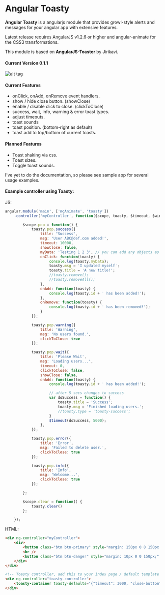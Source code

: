 Angular Toasty
=================

**Angular Toasty** is a angularjs module that provides growl-style alerts and messages for your angular app with extensive features.

Latest release requires AngularJS v1.2.6 or higher and angular-animate for the CSS3 transformations. 

This module is based on **AngularJS-Toaster** by Jirikavi.


#### Current Version 0.1.1
![alt tag](http://i.imgur.com/GniL4GK.png)

#### Current Features
* onClick, onAdd, onRemove event handlers.
* show / hide close button. (showClose)
* enable / disable click to close. (clickToClose)
* success, wait, info, warning & error toast types.
* adjust timeouts.
* toast sounds
* toast position. (bottom-right as default)
* toast add to top/bottom of current toasts.

#### Planned Features
* Toast shaking via css.
* Toast sizes.
* Toggle toast sounds.

I've yet to do the documentation, so please see sample app for several usage examples.

#### Example controller using Toasty:
JS:
```javascript
angular.module('main', ['ngAnimate', 'toasty'])
    .controller('myController', function($scope, toasty, $timeout, $window) {

        $scope.pop = function() {
            toasty.pop.success({
                title: "Success",
                msg: 'User ABC@def.com added!',
                timeout: 10000,
                showClose: false,
                myData: 'Testing 1 2 3', // you can add any objects as extras 
                onClick: function(toasty) {
                    console.log(toasty.myData);
                    toasty.msg = 'I updated myself';
                    toasty.title = 'A new title!';
                    //toasty.remove();
                    //toasty.removeAll();
                },
                onAdd: function(toasty) {
                    console.log(toasty.id + ' has been added!');
                },
                onRemove: function(toasty) {
                    console.log(toasty.id + ' has been removed!');
                }
            });

            toasty.pop.warning({
                title: 'Warning',
                msg: 'No users found.',
                clickToClose: true
            });

            toasty.pop.wait({
                title: 'Please Wait',
                msg: 'Loading users...',
                timeout: 0,
                clickToClose: false,
                showClose: false,
                onAdd: function(toasty) {
                    console.log(toasty.id + ' has been added!');

                    // after 5 secs changes to success
                    var doSuccess = function() {
                        toasty.title = 'Success';
                        toasty.msg = 'Finished loading users.';
                        //toasty.type = 'toasty-success';
                    }
                    $timeout(doSuccess, 5000);
                },
            });

            toasty.pop.error({
                title: 'Error',
                msg: 'Failed to delete user.',
                clickToClose: true
            });

            toasty.pop.info({
                title: 'Info',
                msg: 'Welcome...',
                clickToClose: true
            });

        };

        $scope.clear = function() {
            toasty.clear()
        };

    });
```
HTML:
```HTML
<div ng-controller="myController">
    <div>  
        <button class="btn btn-primary" style="margin: 150px 0 0 150px;" ng-click="pop()">Show toasts</button>
        <br /> 
        <button class="btn btn-danger" style="margin: 10px 0 0 150px;" ng-click="clear()">Clear toasts</button>                 
    </div>
</div>

<!-- Toasty controller, add this to your index page / default template --> 
<div ng-controller="toasty-controller">
	<toasty-container toasty-defaults='{"timeout": 3000, "close-button":true}'></toasty-container>        
</div>
```